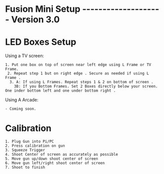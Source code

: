 # Fusion Mini Setup -------------------- Version 3.0


# LED  Boxes Setup

Using a TV screen:

    1. Put one box on top of screen near left edge using L Frame or TV Frame. 
     2. Repeat step 1 but on right edge . Secure as needed if using L Frame . 
      3. A: If using L Frames. Repeat steps 1 & 2 on bottom of screen .
        3B: If you Bottom Frames. Set 2 Boxes directly below your screen. One inder bottom left and one under bottom right . 

Using A Arcade:

    - Coming soon.

# Calibration

    1. Plug Gun into Pi/PC
    2. Press calibration on gun
    3. Squeeze Trigger
    4. Shoot Center of screen as accurately as possible
    5. Move gun up/down shoot center of screen
    6. Move gun left/right shoot center of screen
    7. Shoot to finish
